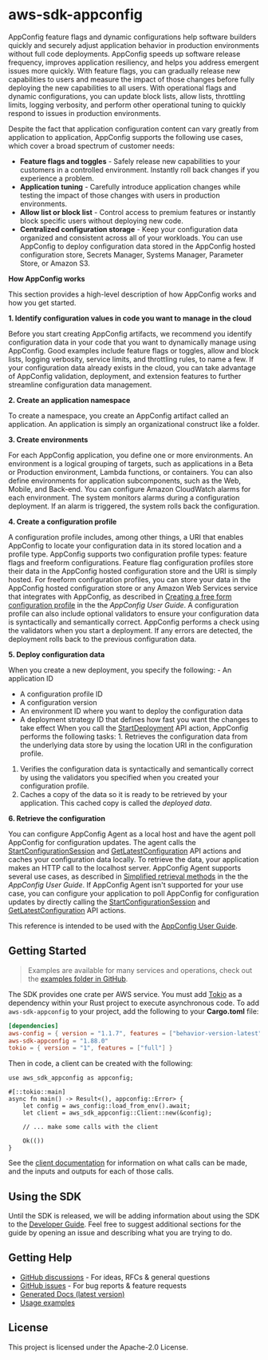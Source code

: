 # aws-sdk-appconfig

AppConfig feature flags and dynamic configurations help software builders quickly and securely adjust application behavior in production environments without full code deployments. AppConfig speeds up software release frequency, improves application resiliency, and helps you address emergent issues more quickly. With feature flags, you can gradually release new capabilities to users and measure the impact of those changes before fully deploying the new capabilities to all users. With operational flags and dynamic configurations, you can update block lists, allow lists, throttling limits, logging verbosity, and perform other operational tuning to quickly respond to issues in production environments.

Despite the fact that application configuration content can vary greatly from application to application, AppConfig supports the following use cases, which cover a broad spectrum of customer needs:
  - __Feature flags and toggles__ - Safely release new capabilities to your customers in a controlled environment. Instantly roll back changes if you experience a problem.
  - __Application tuning__ - Carefully introduce application changes while testing the impact of those changes with users in production environments.
  - __Allow list or block list__ - Control access to premium features or instantly block specific users without deploying new code.
  - __Centralized configuration storage__ - Keep your configuration data organized and consistent across all of your workloads. You can use AppConfig to deploy configuration data stored in the AppConfig hosted configuration store, Secrets Manager, Systems Manager, Parameter Store, or Amazon S3.

__How AppConfig works__

This section provides a high-level description of how AppConfig works and how you get started.

__1. Identify configuration values in code you want to manage in the cloud__

Before you start creating AppConfig artifacts, we recommend you identify configuration data in your code that you want to dynamically manage using AppConfig. Good examples include feature flags or toggles, allow and block lists, logging verbosity, service limits, and throttling rules, to name a few. If your configuration data already exists in the cloud, you can take advantage of AppConfig validation, deployment, and extension features to further streamline configuration data management.

__2. Create an application namespace__

To create a namespace, you create an AppConfig artifact called an application. An application is simply an organizational construct like a folder.

__3. Create environments__

For each AppConfig application, you define one or more environments. An environment is a logical grouping of targets, such as applications in a Beta or Production environment, Lambda functions, or containers. You can also define environments for application subcomponents, such as the Web, Mobile, and Back-end. You can configure Amazon CloudWatch alarms for each environment. The system monitors alarms during a configuration deployment. If an alarm is triggered, the system rolls back the configuration.

__4. Create a configuration profile__

A configuration profile includes, among other things, a URI that enables AppConfig to locate your configuration data in its stored location and a profile type. AppConfig supports two configuration profile types: feature flags and freeform configurations. Feature flag configuration profiles store their data in the AppConfig hosted configuration store and the URI is simply hosted. For freeform configuration profiles, you can store your data in the AppConfig hosted configuration store or any Amazon Web Services service that integrates with AppConfig, as described in [Creating a free form configuration profile](http://docs.aws.amazon.com/appconfig/latest/userguide/appconfig-free-form-configurations-creating.html) in the the _AppConfig User Guide_. A configuration profile can also include optional validators to ensure your configuration data is syntactically and semantically correct. AppConfig performs a check using the validators when you start a deployment. If any errors are detected, the deployment rolls back to the previous configuration data.

__5. Deploy configuration data__

When you create a new deployment, you specify the following:   - An application ID
  - A configuration profile ID
  - A configuration version
  - An environment ID where you want to deploy the configuration data
  - A deployment strategy ID that defines how fast you want the changes to take effect
When you call the [StartDeployment](https://docs.aws.amazon.com/appconfig/2019-10-09/APIReference/API_StartDeployment.html) API action, AppConfig performs the following tasks:   1. Retrieves the configuration data from the underlying data store by using the location URI in the configuration profile.
  1. Verifies the configuration data is syntactically and semantically correct by using the validators you specified when you created your configuration profile.
  1. Caches a copy of the data so it is ready to be retrieved by your application. This cached copy is called the _deployed data_.


__6. Retrieve the configuration__

You can configure AppConfig Agent as a local host and have the agent poll AppConfig for configuration updates. The agent calls the [StartConfigurationSession](https://docs.aws.amazon.com/appconfig/2019-10-09/APIReference/API_appconfigdata_StartConfigurationSession.html) and [GetLatestConfiguration](https://docs.aws.amazon.com/appconfig/2019-10-09/APIReference/API_appconfigdata_GetLatestConfiguration.html) API actions and caches your configuration data locally. To retrieve the data, your application makes an HTTP call to the localhost server. AppConfig Agent supports several use cases, as described in [Simplified retrieval methods](http://docs.aws.amazon.com/appconfig/latest/userguide/appconfig-retrieving-simplified-methods.html) in the the _AppConfig User Guide_. If AppConfig Agent isn't supported for your use case, you can configure your application to poll AppConfig for configuration updates by directly calling the [StartConfigurationSession](https://docs.aws.amazon.com/appconfig/2019-10-09/APIReference/API_appconfigdata_StartConfigurationSession.html) and [GetLatestConfiguration](https://docs.aws.amazon.com/appconfig/2019-10-09/APIReference/API_appconfigdata_GetLatestConfiguration.html) API actions.


This reference is intended to be used with the [AppConfig User Guide](http://docs.aws.amazon.com/appconfig/latest/userguide/what-is-appconfig.html).

## Getting Started

> Examples are available for many services and operations, check out the
> [examples folder in GitHub](https://github.com/awslabs/aws-sdk-rust/tree/main/examples).

The SDK provides one crate per AWS service. You must add [Tokio](https://crates.io/crates/tokio)
as a dependency within your Rust project to execute asynchronous code. To add `aws-sdk-appconfig` to
your project, add the following to your **Cargo.toml** file:

```toml
[dependencies]
aws-config = { version = "1.1.7", features = ["behavior-version-latest"] }
aws-sdk-appconfig = "1.88.0"
tokio = { version = "1", features = ["full"] }
```

Then in code, a client can be created with the following:

```rust,no_run
use aws_sdk_appconfig as appconfig;

#[::tokio::main]
async fn main() -> Result<(), appconfig::Error> {
    let config = aws_config::load_from_env().await;
    let client = aws_sdk_appconfig::Client::new(&config);

    // ... make some calls with the client

    Ok(())
}
```

See the [client documentation](https://docs.rs/aws-sdk-appconfig/latest/aws_sdk_appconfig/client/struct.Client.html)
for information on what calls can be made, and the inputs and outputs for each of those calls.

## Using the SDK

Until the SDK is released, we will be adding information about using the SDK to the
[Developer Guide](https://docs.aws.amazon.com/sdk-for-rust/latest/dg/welcome.html). Feel free to suggest
additional sections for the guide by opening an issue and describing what you are trying to do.

## Getting Help

* [GitHub discussions](https://github.com/awslabs/aws-sdk-rust/discussions) - For ideas, RFCs & general questions
* [GitHub issues](https://github.com/awslabs/aws-sdk-rust/issues/new/choose) - For bug reports & feature requests
* [Generated Docs (latest version)](https://awslabs.github.io/aws-sdk-rust/)
* [Usage examples](https://github.com/awslabs/aws-sdk-rust/tree/main/examples)

## License

This project is licensed under the Apache-2.0 License.

